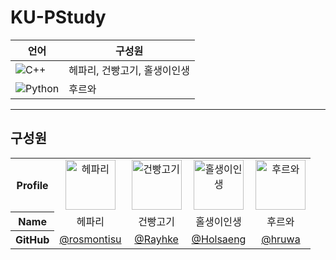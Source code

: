 # KU-PStudy

| 언어                                                                                                | 구성원              |
|---------------------------------------------------------------------------------------------------|------------------|
| <img src="https://img.shields.io/badge/C++-00599C?logo=cplusplus&logoColor=while" alt="C++" />    | 헤파리, 건빵고기, 홀생이인생 |
| <img src="https://img.shields.io/badge/Python-3776AB?logo=python&logoColor=while" alt="Python" /> | 후르와              |

---

## 구성원

<table>
  <tr align="center">
    <th>Profile</th>
    <td>
      <img src="https://avatars.githubusercontent.com/u/107000683?v=4" alt="헤파리" style="width:80px"/>
    </td>
    <td>
      <img src="https://avatars.githubusercontent.com/u/94730654?v=4" alt="건빵고기" style="width:80px"/>
    </td>
    <td>
      <img src="https://avatars.githubusercontent.com/u/216300232?v=4" alt="홀생이인생" style="width:80px"/>
    </td>
    <td>
      <img src="https://avatars.githubusercontent.com/u/76837607?v=4" alt="후르와" style="width:80px"/>
    </td>
  </tr>
  <tr align="center">
    <th>Name</th>
    <td>헤파리</td>
    <td>건빵고기</td>
    <td>홀생이인생</td>
    <td>후르와</td>
  </tr>
  <tr align="center">
    <th>GitHub</th>
    <td><a href="https://github.com/rosmontisu">@rosmontisu</a></td>
    <td><a href="https://github.com/Rayhke">@Rayhke</a></td>
    <td><a href="https://github.com/Holsaeng">@Holsaeng</a></td>
    <td><a href="https://github.com/hruwa">@hruwa</a></td>
  </tr>
</table>